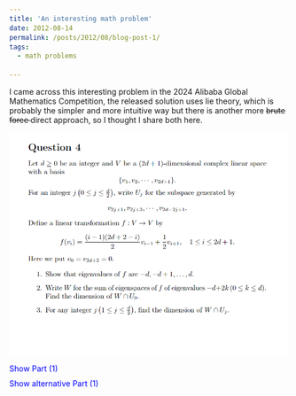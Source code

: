 ```yaml
---
title: 'An interesting math problem'
date: 2012-08-14
permalink: /posts/2012/08/blog-post-1/
tags:
  - math problems

---
```


I came across this interesting problem in the 2024 Alibaba Global Mathematics Competition, the released solution uses lie theory, which is probably the simpler and more intuitive way but there is another more <strike>brute force </strike> direct approach, so I thought I share both here.


![](/images/Screenshot%202024-06-14%20204705.png) 


<html lang="en">
<head>
    <meta charset="UTF-8">
    <meta name="viewport" content="width=device-width, initial-scale=1.0">
    <title>Question 4</title>
    <style>
        .reveal-section {
            margin-top: 10px;
            cursor: pointer;
            color: blue;
        }
        .hidden-content {
            display: none;
            margin-top: 10px;
        }
    </style>
    <script>
        function toggleVisibility(event) {
            const content = event.currentTarget.nextElementSibling;
            content.style.display = content.style.display === 'none' ? 'block' : 'none';
        }
    </script>
</head>
<body>


<div class="reveal-section" onclick="toggleVisibility(event)">Show Part (1)</div>
<div class="hidden-content">
    (1) $$\frac{1}{2}$$
</div>

<div class="reveal-section" onclick="toggleVisibility(event)">Show alternative Part (1)</div>
<div class="hidden-content">
    (2) Write <em>W</em> for the sum of eigenspaces of <em>f</em> of eigenvalues -<em>d</em> + 2<em>k</em> (0 &le; <em>k</em> &le; <em>d</em>). Find the dimension of <em>W</em> &cap; <em>U</em><sub>0</sub>.
</div>



</body>
</html>

